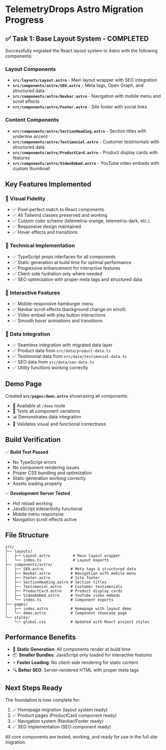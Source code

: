 # TelemetryDrops Astro Migration Progress

## ✅ Task 1: Base Layout System - COMPLETED

Successfully migrated the React layout system to Astro with the following components:

### Layout Components
- **`src/layouts/Layout.astro`** - Main layout wrapper with SEO integration
- **`src/components/astro/SEO.astro`** - Meta tags, Open Graph, and structured data
- **`src/components/astro/Navbar.astro`** - Navigation with mobile menu and scroll effects
- **`src/components/astro/Footer.astro`** - Site footer with social links

### Content Components  
- **`src/components/astro/SectionHeading.astro`** - Section titles with underline accent
- **`src/components/astro/Testimonial.astro`** - Customer testimonials with structured data
- **`src/components/astro/ProductCard.astro`** - Product display cards with features
- **`src/components/astro/VideoEmbed.astro`** - YouTube video embeds with custom thumbnail

## Key Features Implemented

### 🎨 Visual Fidelity
- ✅ Pixel-perfect match to React components
- ✅ All Tailwind classes preserved and working
- ✅ Custom color scheme (telemetria-orange, telemetria-dark, etc.)
- ✅ Responsive design maintained
- ✅ Hover effects and transitions

### 🔧 Technical Implementation
- ✅ TypeScript props interfaces for all components
- ✅ Static generation at build time for optimal performance
- ✅ Progressive enhancement for interactive features
- ✅ Client-side hydration only where needed
- ✅ SEO optimization with proper meta tags and structured data

### 📱 Interactive Features
- ✅ Mobile-responsive hamburger menu
- ✅ Navbar scroll effects (background change on scroll)
- ✅ Video embed with play button interactions
- ✅ Smooth hover animations and transitions

### 🔗 Data Integration
- ✅ Seamless integration with migrated data layer
- ✅ Product data from `src/data/product-data.ts`
- ✅ Testimonial data from `src/data/testimonial-data.ts` 
- ✅ SEO data from `src/data/seo-data.ts`
- ✅ Utility functions working correctly

## Demo Page

Created **`src/pages/demo.astro`** showcasing all components:
- 📍 Available at `/demo` route
- 🧪 Tests all component variations
- 📊 Demonstrates data integration
- 🎯 Validates visual and functional correctness

## Build Verification

✅ **Build Test Passed**
- No TypeScript errors
- No component rendering issues  
- Proper CSS bundling and optimization
- Static generation working correctly
- Assets loading properly

✅ **Development Server Tested**
- Hot reload working
- JavaScript interactivity functional
- Mobile menu responsive
- Navigation scroll effects active

## File Structure

```
src/
├── layouts/
│   ├── Layout.astro          # Main layout wrapper
│   └── index.ts              # Layout exports
├── components/astro/
│   ├── SEO.astro            # Meta tags & structured data
│   ├── Navbar.astro         # Navigation with mobile menu
│   ├── Footer.astro         # Site footer
│   ├── SectionHeading.astro # Section titles
│   ├── Testimonial.astro    # Customer testimonials
│   ├── ProductCard.astro    # Product display cards
│   ├── VideoEmbed.astro     # YouTube video embeds
│   └── index.ts             # Component exports
├── pages/
│   ├── index.astro          # Homepage with layout demo
│   └── demo.astro           # Component showcase page
└── styles/
    └── global.css           # Updated with React project styles
```

## Performance Benefits

- 🚀 **Static Generation**: All components render at build time
- 📦 **Smaller Bundles**: JavaScript only loaded for interactive features
- ⚡ **Faster Loading**: No client-side rendering for static content
- 🔍 **Better SEO**: Server-rendered HTML with proper meta tags

## Next Steps Ready

The foundation is now complete for:
1. ✅ Homepage migration (layout system ready)
2. ✅ Product pages (ProductCard component ready)  
3. ✅ Navigation system (Navbar/Footer ready)
4. ✅ SEO implementation (SEO component ready)

All core components are tested, working, and ready for use in the full site migration.